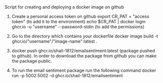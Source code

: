 Script for creating and deploying a docker image on github

1. Create a personal access token on github
    export CR_PAT = "access token" (to add it to the environment)
    echo $CR_PAT | docker login ghcr.io -u "username" --password-stdin (to add the permissions)

2. Go to the directory which contains your dockerfile
    docker image build -t ghcr.io/"username"/"image-name":latest .

3. docker push ghcr.io/shail-1812/emailsentiment:latest (package pushed to github). In order to download the package from github you can make the package public. 

4. To run the email sentiment package run the following command
	docker run -p 5002:5002 -d ghcr.io/shail-1812/emailsentiment

